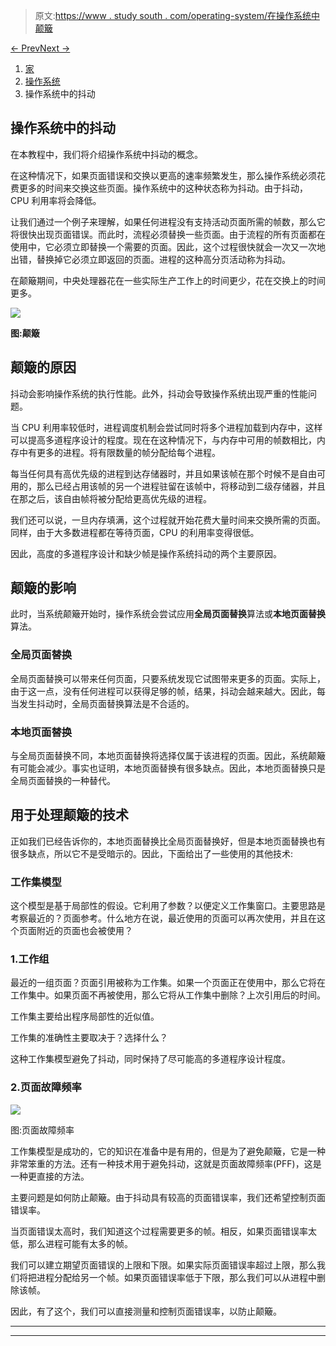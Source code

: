 > 原文:[https://www . study south . com/operating-system/在操作系统中颠簸](https://www.studytonight.com/operating-system/thrashing-in-operating-system)

[← Prev](/operating-system/page-replacement-algorithms-in-operating-system "Page Replacement Algorithm")[Next →](/operating-system/)

<nav aria-label="breadcrumb">

1.  [家](/)
2.  [操作系统](/operating-system)
3.  操作系统中的抖动

</nav>

<article>

# 操作系统中的抖动

在本教程中，我们将介绍操作系统中抖动的概念。

在这种情况下，如果页面错误和交换以更高的速率频繁发生，那么操作系统必须花费更多的时间来交换这些页面。操作系统中的这种状态称为抖动。由于抖动，CPU 利用率将会降低。

让我们通过一个例子来理解，如果任何进程没有支持活动页面所需的帧数，那么它将很快出现页面错误。而此时，流程必须替换一些页面。由于流程的所有页面都在使用中，它必须立即替换一个需要的页面。因此，这个过程很快就会一次又一次地出错，替换掉它必须立即返回的页面。进程的这种高分页活动称为抖动。

在颠簸期间，中央处理器花在一些实际生产工作上的时间更少，花在交换上的时间更多。

![](../Images/08ccad69a7141b26443a7890d1438500.png)

**图:颠簸**

## 颠簸的原因

抖动会影响操作系统的执行性能。此外，抖动会导致操作系统出现严重的性能问题。

当 CPU 利用率较低时，进程调度机制会尝试同时将多个进程加载到内存中，这样可以提高多道程序设计的程度。现在在这种情况下，与内存中可用的帧数相比，内存中有更多的进程。将有限数量的帧分配给每个进程。

每当任何具有高优先级的进程到达存储器时，并且如果该帧在那个时候不是自由可用的，那么已经占用该帧的另一个进程驻留在该帧中，将移动到二级存储器，并且在那之后，该自由帧将被分配给更高优先级的进程。

我们还可以说，一旦内存填满，这个过程就开始花费大量时间来交换所需的页面。同样，由于大多数进程都在等待页面，CPU 的利用率变得很低。

因此，高度的多道程序设计和缺少帧是操作系统抖动的两个主要原因。

## 颠簸的影响

此时，当系统颠簸开始时，操作系统会尝试应用**全局页面替换**算法或**本地页面替换**算法。

### 全局页面替换

全局页面替换可以带来任何页面，只要系统发现它试图带来更多的页面。实际上，由于这一点，没有任何进程可以获得足够的帧，结果，抖动会越来越大。因此，每当发生抖动时，全局页面替换算法是不合适的。

### 本地页面替换

与全局页面替换不同，本地页面替换将选择仅属于该进程的页面。因此，系统颠簸有可能会减少。事实也证明，本地页面替换有很多缺点。因此，本地页面替换只是全局页面替换的一种替代。

## 用于处理颠簸的技术

正如我们已经告诉你的，本地页面替换比全局页面替换好，但是本地页面替换也有很多缺点，所以它不是受暗示的。因此，下面给出了一些使用的其他技术:

### 工作集模型

这个模型是基于局部性的假设。它利用了参数？以便定义工作集窗口。主要思路是考察最近的？页面参考。什么地方在说，最近使用的页面可以再次使用，并且在这个页面附近的页面也会被使用？

### 1.工作组

最近的一组页面？页面引用被称为工作集。如果一个页面正在使用中，那么它将在工作集中。如果页面不再被使用，那么它将从工作集中删除？上次引用后的时间。

工作集主要给出程序局部性的近似值。

工作集的准确性主要取决于？选择什么？

这种工作集模型避免了抖动，同时保持了尽可能高的多道程序设计程度。

### 2.页面故障频率

![](../Images/918ce8a84181877526012dcc2d820993.png)

图:页面故障频率

工作集模型是成功的，它的知识在准备中是有用的，但是为了避免颠簸，它是一种非常笨重的方法。还有一种技术用于避免抖动，这就是页面故障频率(PFF)，这是一种更直接的方法。

主要问题是如何防止颠簸。由于抖动具有较高的页面错误率，我们还希望控制页面错误率。

当页面错误太高时，我们知道这个过程需要更多的帧。相反，如果页面错误率太低，那么进程可能有太多的帧。

我们可以建立期望页面错误的上限和下限。如果实际页面错误率超过上限，那么我们将把进程分配给另一个帧。如果页面错误率低于下限，那么我们可以从进程中删除该帧。

因此，有了这个，我们可以直接测量和控制页面错误率，以防止颠簸。

</article>

* * *

* * *